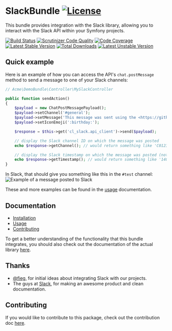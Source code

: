 # SlackBundle [![License](https://poser.pugx.org/cleentfaar/slack-bundle/license.svg)](https://packagist.org/packages/cleentfaar/slack-bundle)

This bundle provides integration with the Slack library, allowing you to interact with the Slack API within your Symfony projects.

[![Build Status](https://secure.travis-ci.org/cleentfaar/CLSlackBundle.svg)](http://travis-ci.org/cleentfaar/CLSlackBundle)
[![Scrutinizer Code Quality](https://scrutinizer-ci.com/g/cleentfaar/CLSlackBundle/badges/quality-score.png?b=master)](https://scrutinizer-ci.com/g/cleentfaar/CLSlackBundle/?branch=master)
[![Code Coverage](https://scrutinizer-ci.com/g/cleentfaar/CLSlackBundle/badges/coverage.png?b=master)](https://scrutinizer-ci.com/g/cleentfaar/CLSlackBundle/?branch=master)<br/>
[![Latest Stable Version](https://poser.pugx.org/cleentfaar/slack-bundle/v/stable.svg)](https://packagist.org/packages/cleentfaar/slack-bundle)
[![Total Downloads](https://poser.pugx.org/cleentfaar/slack-bundle/downloads.svg)](https://packagist.org/packages/cleentfaar/slack-bundle)
[![Latest Unstable Version](https://poser.pugx.org/cleentfaar/slack-bundle/v/unstable.svg)](https://packagist.org/packages/cleentfaar/slack-bundle)


## Quick example

Here is an example of how you can access the API's `chat.postMessage` method to send a message to one of your Slack channels:

```php
// Acme\DemoBundle\Controller\MySlackController

public function sendAction()
{
    $payload = new ChatPostMessagePayload();
    $payload->setChannel('#general');
    $payload->setMessage('This message was sent using the <https://github.com/cleentfaar/CLSlackBundle|SlackBundle>!');
    $payload->setIconEmoji(':birthday:');

    $response = $this->get('cl_slack.api_client')->send($payload);

    // display the Slack channel ID on which the message was posted
    echo $response->getChannel(); // would return something like 'C01234567'

    // display the Slack timestamp on which the message was posted (note: NON-unix timestamp!)
    echo $response->getTimestamp(); // would return something like '1407190762.000000'
}
```

In Slack, that should give you something like this in the ``#test`` channel:
![Example of a message posted to Slack](https://github.com/cleentfaar/CLSlackBundle/Resources/img/api-method-chat-postMessage.png)

These and more examples can be found in the [usage](Resources/doc/usage.md) documentation.


## Documentation

- [Installation](Resources/doc/installation.md)
- [Usage](Resources/doc/usage.md)
- [Contributing](Resources/doc/contributing.md)

To get a better understanding of the functionality that this bundle integrates, you should also check out the documentation
of the actual library [here](https://github.com/cleentfaar/slack/Resources/doc/usage.md).


## Thanks

- [@fieg](http://github.com/fieg), for initial ideas about integrating Slack with our projects.
- The guys at [Slack](https://slack.com/), for making an awesome product and clean documentation.


## Contributing

If you would like to contribute to this package, check out the contribution doc [here](Resources/doc/contributing.md).
